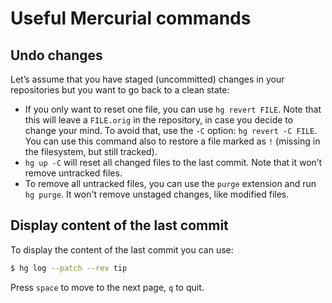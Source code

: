 # Useful Mercurial commands

## Undo changes

Let’s assume that you have staged (uncommitted) changes in your repositories but you want to go back to a clean state:
* If you only want to reset one file, you can use `hg revert FILE`. Note that this will leave a `FILE.orig` in the repository, in case you decide to change your mind. To avoid that, use the `-C` option: `hg revert -C FILE`. You can use this command also to restore a file marked as `!` (missing in the filesystem, but still tracked).
* `hg up -C` will reset all changed files to the last commit. Note that it won’t remove untracked files.
* To remove all untracked files, you can use the `purge` extension and run `hg purge`. It won't remove unstaged changes, like modified files.

## Display content of the last commit

To display the content of the last commit you can use:

```BASH
$ hg log --patch --rev tip
```

Press `space` to move to the next page, `q` to quit.
